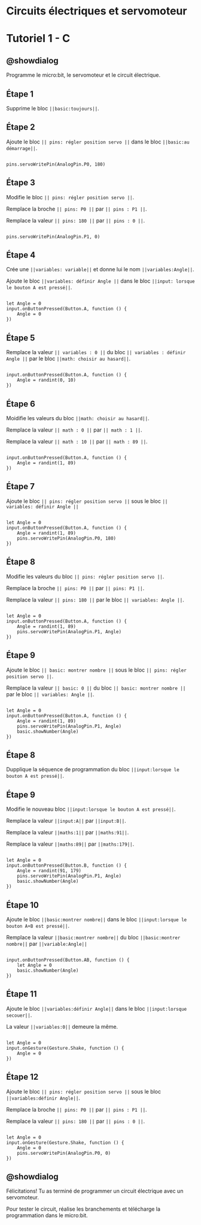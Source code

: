 # Circuits électriques et servomoteur

# Tutoriel 1 - C

## @showdialog

Programme le micro:bit, le servomoteur et le circuit électrique.

## Étape 1

Supprime le bloc ``||basic:toujours||``.

## Étape 2

Ajoute le bloc ``|| pins: régler position servo ||`` dans le bloc ``||basic:au démarrage||``.

```blocks

pins.servoWritePin(AnalogPin.P0, 180)

```

## Étape 3

Modifie le bloc ``|| pins: régler position servo ||``.

Remplace la broche ``|| pins: P0 ||`` par ``|| pins : P1 ||``.

Remplace la valeur ``|| pins: 180 ||`` par ``|| pins : 0 ||``.

```blocks

pins.servoWritePin(AnalogPin.P1, 0)

```

## Étape 4

Crée une ``||variables: variable||`` et donne lui le nom ``||variables:Angle||``.

Ajoute le bloc ``||variables: définir Angle ||`` dans le bloc ``||input: lorsque le bouton A est pressé||``.

```blocks

let Angle = 0
input.onButtonPressed(Button.A, function () {
    Angle = 0
})

```

## Étape 5

Remplace la valeur ``|| variables : 0 ||`` du bloc ``|| variables : définir Angle ||`` par le bloc ``||math: choisir au hasard||``.

```blocks

input.onButtonPressed(Button.A, function () {
    Angle = randint(0, 10)
})

```

## Étape 6

Moidifie les valeurs du bloc ``||math: choisir au hasard||``.

Remplace la valeur ``|| math : 0 ||`` par ``|| math : 1 ||``.

Remplace la valeur ``|| math : 10 ||`` par ``|| math : 89 ||``.

```blocks

input.onButtonPressed(Button.A, function () {
    Angle = randint(1, 89)
})

```

## Étape 7

Ajoute le bloc ``|| pins: régler position servo ||`` sous le bloc ``|| variables: définir Angle ||``

```blocks

let Angle = 0
input.onButtonPressed(Button.A, function () {
    Angle = randint(1, 89)
    pins.servoWritePin(AnalogPin.P0, 180)
})

```

## Étape 8

Modifie les valeurs du bloc ``|| pins: régler position servo ||``.

Remplace la broche ``|| pins: P0 ||`` par ``|| pins: P1 ||``.

Remplace la valeur ``|| pins: 180 ||`` par le bloc ``|| variables: Angle ||``.

```blocks

let Angle = 0
input.onButtonPressed(Button.A, function () {
    Angle = randint(1, 89)
    pins.servoWritePin(AnalogPin.P1, Angle)
})

```

## Étape 9

Ajoute le bloc ``|| basic: montrer nombre ||`` sous le bloc ``|| pins: régler position servo ||``.

Remplace la valeur ``|| basic: 0 ||`` du bloc ``|| basic: montrer nombre ||`` par le bloc ``|| variables: Angle ||``.

```blocks

let Angle = 0
input.onButtonPressed(Button.A, function () {
    Angle = randint(1, 89)
    pins.servoWritePin(AnalogPin.P1, Angle)
    basic.showNumber(Angle)
})

```

## Étape 8

Dupplique la séquence de programmation du bloc ``||input:lorsque le bouton A est pressé||``.

## Étape 9

Modifie le nouveau bloc ``||input:lorsque le bouton A est pressé||``.

Remplace la valeur ``||input:A||`` par ``||input:B||``.

Remplace la valeur ``||maths:1||`` par ``||maths:91||``.

Remplace la valeur ``||maths:89||`` par ``||maths:179||``.

```blocks

let Angle = 0
input.onButtonPressed(Button.B, function () {
    Angle = randint(91, 179)
    pins.servoWritePin(AnalogPin.P1, Angle)
    basic.showNumber(Angle)
})

```
## Étape 10

Ajoute le bloc ``||basic:montrer nombre||`` dans le bloc ``||input:lorsque le bouton A+B est pressé||``.

Remplace la valeur ``||basic:montrer nombre||`` du bloc ``||basic:montrer nombre||`` par ``||variable:Angle||``

```blocks

input.onButtonPressed(Button.AB, function () {
    let Angle = 0
    basic.showNumber(Angle)
})

```

## Étape 11

Ajoute le bloc ``||variables:définir Angle||`` dans le bloc ``||input:lorsque secouer||``.

La valeur ``||variables:0||`` demeure la même.

```blocks

let Angle = 0
input.onGesture(Gesture.Shake, function () {
    Angle = 0
})

```

## Étape 12

Ajoute le bloc ``|| pins: régler position servo ||`` sous le bloc ``||variables:définir Angle||``.

Remplace la broche ``|| pins: P0 ||`` par ``|| pins : P1 ||``.

Remplace la valeur ``|| pins: 180 ||`` par ``|| pins : 0 ||``.

```blocks

let Angle = 0
input.onGesture(Gesture.Shake, function () {
    Angle = 0
    pins.servoWritePin(AnalogPin.P0, 0)
})

```

## @showdialog 

Félicitations! Tu as terminé de programmer un circuit électrique avec un servomoteur.

Pour tester le circuit, réalise les branchements et télécharge la programmation dans le micro:bit.